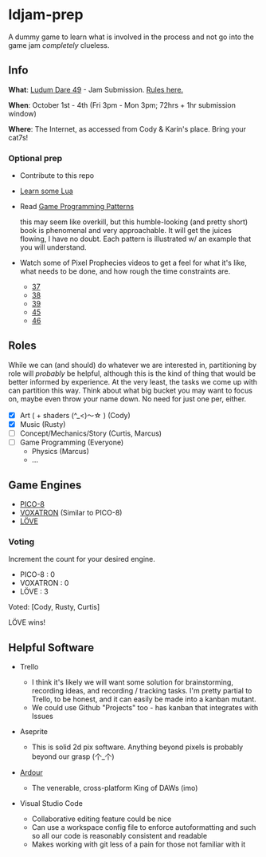 # ldjam-prep

A dummy game to learn what is involved in the process and not go into the game jam *completely* clueless.

## Info

**What**: [Ludum Dare 49](https://ldjam.com/) - Jam Submission. [Rules here.](https://ldjam.com/events/ludum-dare/rules)

**When**: October 1st - 4th (Fri 3pm - Mon 3pm; 72hrs + 1hr submission window) 

**Where**: The Internet, as accessed from Cody & Karin's place. Bring your cat7s!

### Optional prep

- Contribute to this repo
- [Learn some Lua](https://www.lua.org/start.html)
- Read [Game Programming Patterns](https://gameprogrammingpatterns.com/contents.html)
  
  this may seem like overkill, but this humble-looking (and pretty short) book is phenomenal and very approachable. It will get the juices flowing, I have no doubt. Each pattern is illustrated w/ an example that you will understand.

- Watch some of Pixel Prophecies videos to get a feel for what it's like, what needs to be done, and how rough the time constraints are.
  - [37](https://www.youtube.com/watch?v=51Koukxcloc)
  - [38](https://www.youtube.com/watch?v=fWWBb_Lzc9g)
  - [39](https://www.youtube.com/watch?v=8uMQXdjRvls)
  - [45](https://www.youtube.com/watch?v=UO9BARNj8cQ)
  - [46](https://www.youtube.com/watch?v=jmIqZzYLZz8&t=1468s)

## Roles

While we can (and should) do whatever we are interested in, partitioning by role will _probably_ be helpful, although this is the kind of thing that would be better informed by experience. At the very least, the tasks we come up with can partition this way. Think about what big bucket you may want to focus on, maybe even throw your name down. No need for just one per, either.

- [x] Art (  + shaders (^_<)〜☆  ) (Cody)
- [x] Music (Rusty)
- [ ] Concept/Mechanics/Story (Curtis, Marcus)
- [ ] Game Programming (Everyone)
  - Physics (Marcus)
  - ...

## Game Engines

- [PICO-8](https://www.lexaloffle.com/pico-8.php)
- [VOXATRON](https://www.lexaloffle.com/voxatron.php) (Similar to PICO-8)
- [LÖVE](https://love2d.org/)

### Voting

Increment the count for your desired engine.

- PICO-8   : 0
- VOXATRON : 0
- LÖVE     : 3

Voted: [Cody, Rusty, Curtis]

LÖVE wins!

## Helpful Software

- Trello
  - I think it's likely we will want some solution for brainstorming, recording ideas, and recording / tracking tasks. I'm pretty partial to Trello, to be honest, and it can easily be made into a kanban mutant.
  - We could use Github "Projects" too - has kanban that integrates with Issues

- Aseprite
  - This is solid 2d pix software. Anything beyond pixels is probably beyond our grasp (个_个)

- [Ardour](https://ardour.org/)
  - The venerable, cross-platform King of DAWs (imo)

- Visual Studio Code
  - Collaborative editing feature could be nice
  - Can use a workspace config file to enforce autoformatting and such
    so all our code is reasonably consistent and readable
  - Makes working with git less of a pain for those not familiar with it
